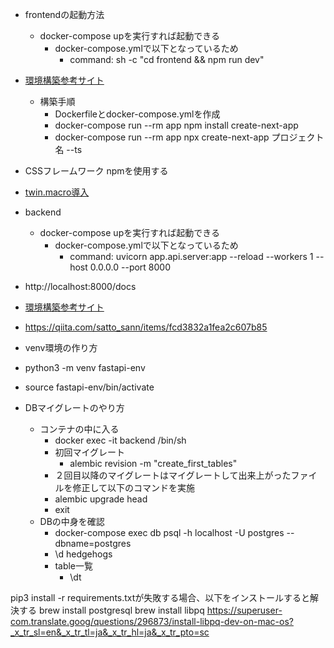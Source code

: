 - frontendの起動方法
  - docker-compose upを実行すれば起動できる
    - docker-compose.ymlで以下となっているため
      - command: sh -c "cd frontend && npm run dev"
- [環境構築参考サイト](https://zenn.dev/tasuya/articles/da033574b85e6d)
  - 構築手順
    - Dockerfileとdocker-compose.ymlを作成
    - docker-compose run --rm app npm install create-next-app
    - docker-compose run --rm app npx create-next-app プロジェクト名 --ts

- CSSフレームワーク npmを使用する
- [twin.macro導入](https://qiita.com/oedkty/items/b911b7f3949cd1562fb7)

- backend
  - docker-compose upを実行すれば起動できる
    - docker-compose.ymlで以下となっているため
      - command: uvicorn app.api.server:app --reload --workers 1 --host 0.0.0.0 --port 8000
- http://localhost:8000/docs
- [環境構築参考サイト](https://nmomos.com/tips/2021/01/23/fastapi-docker-2/)
- https://qiita.com/satto_sann/items/fcd3832a1fea2c607b85

- venv環境の作り方
- python3 -m venv fastapi-env
- source fastapi-env/bin/activate

- DBマイグレートのやり方
  - コンテナの中に入る
    - docker exec -it backend /bin/sh
    - 初回マイグレート
      - alembic revision -m "create_first_tables"
    - ２回目以降のマイグレートはマイグレートして出来上がったファイルを修正して以下のコマンドを実施
    - alembic upgrade head
    - exit
  - DBの中身を確認
    - docker-compose exec db psql -h localhost -U postgres --dbname=postgres
    - \d hedgehogs
    - table一覧
      - \dt

pip3 install -r requirements.txtが失敗する場合、以下をインストールすると解決する
brew install postgresql
brew install libpq
https://superuser-com.translate.goog/questions/296873/install-libpq-dev-on-mac-os?_x_tr_sl=en&_x_tr_tl=ja&_x_tr_hl=ja&_x_tr_pto=sc